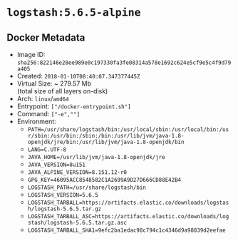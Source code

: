# `logstash:5.6.5-alpine`

## Docker Metadata

- Image ID: `sha256:822146e28ee989e0c197330fa3fe08314a578e1692c624e5cf9e5c4f9d79a405`
- Created: `2018-01-10T08:40:07.347377445Z`
- Virtual Size: ~ 279.57 Mb  
  (total size of all layers on-disk)
- Arch: `linux`/`amd64`
- Entrypoint: `["/docker-entrypoint.sh"]`
- Command: `["-e",""]`
- Environment:
  - `PATH=/usr/share/logstash/bin:/usr/local/sbin:/usr/local/bin:/usr/sbin:/usr/bin:/sbin:/bin:/usr/lib/jvm/java-1.8-openjdk/jre/bin:/usr/lib/jvm/java-1.8-openjdk/bin`
  - `LANG=C.UTF-8`
  - `JAVA_HOME=/usr/lib/jvm/java-1.8-openjdk/jre`
  - `JAVA_VERSION=8u151`
  - `JAVA_ALPINE_VERSION=8.151.12-r0`
  - `GPG_KEY=46095ACC8548582C1A2699A9D27D666CD88E42B4`
  - `LOGSTASH_PATH=/usr/share/logstash/bin`
  - `LOGSTASH_VERSION=5.6.5`
  - `LOGSTASH_TARBALL=https://artifacts.elastic.co/downloads/logstash/logstash-5.6.5.tar.gz`
  - `LOGSTASH_TARBALL_ASC=https://artifacts.elastic.co/downloads/logstash/logstash-5.6.5.tar.gz.asc`
  - `LOGSTASH_TARBALL_SHA1=9efc2ba1edac98c794c1c4346d9a98839d2eefae`
